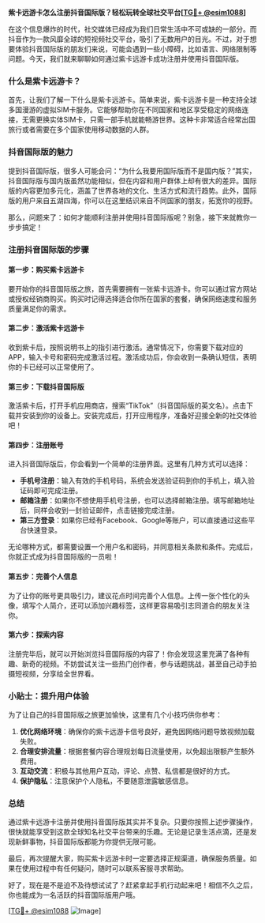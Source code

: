 **紫卡远游卡怎么注册抖音国际版？轻松玩转全球社交平台[[TG💪+ @esim1088](https://t.me/s/esim1088)]**

在这个信息爆炸的时代，社交媒体已经成为我们日常生活中不可或缺的一部分。而抖音作为一款风靡全球的短视频社交平台，吸引了无数用户的目光。不过，对于想要体验抖音国际版的朋友们来说，可能会遇到一些小障碍，比如语言、网络限制等问题。今天，我们就来聊聊如何通过紫卡远游卡成功注册并使用抖音国际版。

### 什么是紫卡远游卡？

首先，让我们了解一下什么是紫卡远游卡。简单来说，紫卡远游卡是一种支持全球多国漫游的虚拟SIM卡服务。它能够帮助你在不同国家和地区享受稳定的网络连接，无需更换实体SIM卡，只需一部手机就能畅游世界。这种卡非常适合经常出国旅行或者需要在多个国家使用移动数据的人群。

### 抖音国际版的魅力

提到抖音国际版，很多人可能会问：“为什么我要用国际版而不是国内版？”其实，抖音国际版与国内版虽然功能相似，但在内容和用户群体上却有很大的差异。国际版的内容更加多元化，涵盖了世界各地的文化、生活方式和流行趋势。此外，国际版的用户来自五湖四海，你可以在这里结识来自不同国家的朋友，拓宽你的视野。

那么，问题来了：如何才能顺利注册并使用抖音国际版呢？别急，接下来就教你一步步搞定！

### 注册抖音国际版的步骤

#### 第一步：购买紫卡远游卡

要开始你的抖音国际版之旅，首先需要拥有一张紫卡远游卡。你可以通过官方网站或授权经销商购买。购买时记得选择适合你所在国家的套餐，确保网络速度和服务质量满足你的需求。

#### 第二步：激活紫卡远游卡

收到紫卡后，按照说明书上的指引进行激活。通常情况下，你需要下载对应的APP，输入卡号和密码完成激活过程。激活成功后，你会收到一条确认短信，表明你的卡已经可以正常使用了。

#### 第三步：下载抖音国际版

激活紫卡后，打开手机应用商店，搜索“TikTok”（抖音国际版的英文名）。点击下载并安装到你的设备上。安装完成后，打开应用程序，准备好迎接全新的社交体验吧！

#### 第四步：注册账号

进入抖音国际版后，你会看到一个简单的注册界面。这里有几种方式可以选择：

- **手机号注册**：输入有效的手机号码，系统会发送验证码到你的手机上，填入验证码即可完成注册。
- **邮箱注册**：如果你不想使用手机号注册，也可以选择邮箱注册。填写邮箱地址后，同样会收到一封验证邮件，点击链接完成注册。
- **第三方登录**：如果你已经有Facebook、Google等账户，可以直接通过这些平台快速登录。

无论哪种方式，都需要设置一个用户名和密码，并同意相关条款和条件。完成后，你就正式成为抖音国际版的一员啦！

#### 第五步：完善个人信息

为了让你的账号更具吸引力，建议花点时间完善个人信息。上传一张个性化的头像，填写个人简介，还可以添加兴趣标签，这样更容易吸引志同道合的朋友关注你。

#### 第六步：探索内容

注册完毕后，就可以开始浏览抖音国际版的内容了！你会发现这里充满了各种有趣、新奇的视频。不妨尝试关注一些热门创作者，参与话题挑战，甚至自己动手拍摄短视频，分享给全世界看。

### 小贴士：提升用户体验

为了让自己的抖音国际版之旅更加愉快，这里有几个小技巧供你参考：

1. **优化网络环境**：确保你的紫卡远游卡信号良好，避免因网络问题导致视频加载失败。
2. **合理安排流量**：根据套餐内容合理规划每日流量使用，以免超出限额产生额外费用。
3. **互动交流**：积极与其他用户互动，评论、点赞、私信都是很好的方式。
4. **保护隐私**：注意保护个人隐私，不要随意泄露敏感信息。

### 总结

通过紫卡远游卡注册并使用抖音国际版其实并不复杂。只要你按照上述步骤操作，很快就能享受到这款全球知名社交平台带来的乐趣。无论是记录生活点滴，还是发现新鲜事物，抖音国际版都能为你提供无限可能。

最后，再次提醒大家，购买紫卡远游卡时一定要选择正规渠道，确保服务质量。如果在使用过程中有任何疑问，随时可以联系客服寻求帮助。

好了，现在是不是迫不及待想试试了？赶紧拿起手机行动起来吧！相信不久之后，你也能成为一名活跃的抖音国际版用户哦。

[[TG💪+ @esim1088](https://t.me/s/esim1088) ![Image](https://i.postimg.cc/4NQfJmqS/Snipaste-2025-05-13-00-14-12.png)]